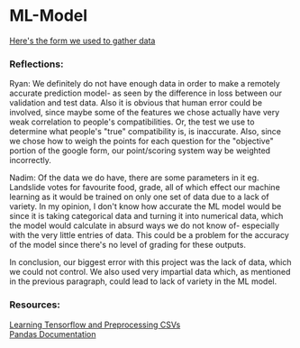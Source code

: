 # ML-Model
[Here's the form we used to gather data](https://docs.google.com/forms/d/e/1FAIpQLScsVpWJKa3I6Y5-KlMmNBtE_Hkj0mYuOlSISLbmcTFs8Ii6Fw/viewform?usp=sf_link)  

### Reflections:

Ryan:
We definitely do not have enough data in order to make a remotely accurate prediction model- as seen by the difference in loss between our validation and test data. Also it is obvious that human error could be involved, since maybe some of the features we chose actually have very weak correlation to people's compatibilities. Or, the test we use to determine what people's "true" compatibility is, is inaccurate. Also, since we chose how to weigh the points for each question for the "objective" portion of the google form, our point/scoring system way be weighted incorrectly.  

Nadim:
Of the data we do have, there are some parameters in it eg. Landslide votes for favourite food, grade, all of which effect our machine learning as it would be trained on only one set of data due to a lack of variety. In my opinion, I don't know how accurate the ML model would be since it is taking categorical data and turning it into numerical data, which the model would calculate in absurd ways we do not know of- especially with the very little entries of data. This could be a problem for the accuracy of the model since there's no level of grading for these outputs.  

In conclusion, our biggest error with this project was the lack of data, which we could not control. We also used very impartial data which, as mentioned in the previous paragraph, could lead to lack of variety in the ML model.

### Resources:  

[Learning Tensorflow and Preprocessing CSVs](https://www.tensorflow.org/tutorials/load_data/csv)  
[Pandas Documentation](https://pandas.pydata.org/docs/user_guide/index.html)


